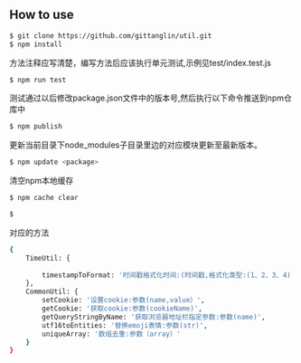 ## How to use
```bash
$ git clone https://github.com/gittanglin/util.git
$ npm install
```
方法注释应写清楚，编写方法后应该执行单元测试,示例见test/index.test.js 
```bash
$ npm run test
```
测试通过以后修改package.json文件中的版本号,然后执行以下命令推送到npm仓库中
```bash
$ npm publish
```
更新当前目录下node_modules子目录里边的对应模块更新至最新版本。
```bash
$ npm update <package>
```
清空npm本地缓存
```bash
$ npm cache clear
```

```bash
$ 
```

对应的方法
```bash json
{   
	TimeUtil: { 
	
		timestampToFormat: '时间戳格式化时间:(时间戳,格式化类型:(1、2、3、4) ) 1:2018年01月01日 2:2018-01-01 12:12:12   3:2018-01-01   4:2018-01-01 12:12) '
	},
	CommonUtil: {
		setCookie: '设置cookie:参数(name,value）',
		getCookie: '获取cookie:参数(cookieName)',
		getQueryStringByName: '获取浏览器地址栏指定参数:参数(name)',
		utf16toEntities: '替换emoji表情:参数(str)',
		uniqueArray: '数组去重:参数（array）'
	}
}
```
